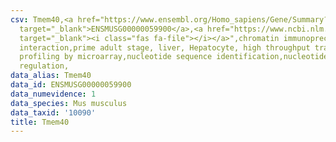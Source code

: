 ```yaml
---
csv: Tmem40,<a href="https://www.ensembl.org/Homo_sapiens/Gene/Summary?db=core;g=ENSMUSG00000059900"
  target="_blank">ENSMUSG00000059900</a>,<a href="https://www.ncbi.nlm.nih.gov/pubmed/23834426"
  target="_blank"><i class="fas fa-file"></i></a>",chromatin immunoprecipitation assay,direct
  interaction,prime adult stage, liver, Hepatocyte, high throughput transcription
  profiling by microarray,nucleotide sequence identification,nucleotide sequence identification,transcriptional
  regulation,
data_alias: Tmem40
data_id: ENSMUSG00000059900
data_numevidence: 1
data_species: Mus musculus
data_taxid: '10090'
title: Tmem40
---
```

